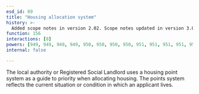 ```yaml
---
esd_id: 89
title: "Housing allocation system"
history: >-
  Added scope notes in version 2.02. Scope notes updated in version 3.00. Term name changed from 'Housing allocations - allocation points' to 'Housing - allocations - allocation system' in version 3.00. Name changed to 'Housing allocation system' in version 4.00.
function: 156
interactions: [8]
powers: [949, 949, 949, 949, 950, 950, 950, 950, 951, 951, 951, 951, 952, 952, 952, 953, 954, 954, 976, 976, 976, 976, 1890, 1890, 1896, 1896, 1896, 1896, 1897, 1897, 1897, 1901, 1901, 1901, 1902, 1902, 1902, 1902, 1903, 1903, 1913, 1913, 1913, 1913, 1913, 1914, 1914, 1914, 1914, 1914, 1915, 1915, 1915, 1915, 1915, 1915, 1916, 1916, 1916, 1916, 1916, 1917, 1917, 1917, 1917, 1917, 1918, 1918, 1918, 1918, 1918, 1920, 1920, 2743, 2743, 2743, 2743, 2743, 2744, 2744, 2744, 2744, 2744]
internal: false

---
```


The local authority or Registered Social Landlord uses a housing point system as a guide to priority when allocating housing. The points system reflects the current situation or condition in which an applicant lives.

